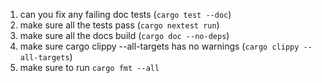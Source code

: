 1. can you fix any failing doc tests (`cargo test --doc`)
2. make sure all the tests pass (`cargo nextest run`)
3. make sure all the docs build (`cargo doc --no-deps`)
4. make sure cargo clippy --all-targets has no warnings (`cargo clippy --all-targets`)
5. make sure to run `cargo fmt --all`
